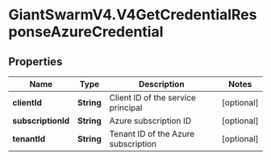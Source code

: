 # GiantSwarmV4.V4GetCredentialResponseAzureCredential

## Properties
Name | Type | Description | Notes
------------ | ------------- | ------------- | -------------
**clientId** | **String** | Client ID of the service principal | [optional] 
**subscriptionId** | **String** | Azure subscription ID | [optional] 
**tenantId** | **String** | Tenant ID of the Azure subscription | [optional] 


